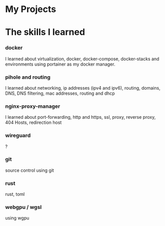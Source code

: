 # My Projects
# The skills I learned
### docker
I learned about virtualization, docker, docker-compose, docker-stacks and environments using portainer as my docker manager. 
### pihole and routing
I learned about networking, ip addresses (ipv4 and ipv6), routing, domains, DNS, DNS filtering, mac addresses, routing and dhcp
### nginx-proxy-manager
I learned about port-forwarding, http and https, ssl, proxy, reverse proxy, 404 Hosts, redirection host
### wireguard
?
### git
source control using git
### rust
rust, toml
### webgpu / wgsl
using wgpu
